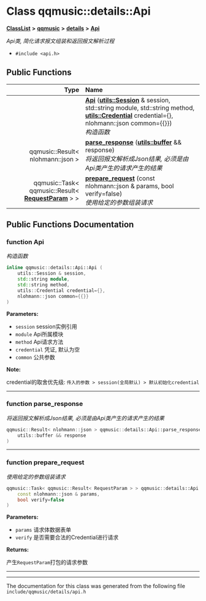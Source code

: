 

# Class qqmusic::details::Api



[**ClassList**](annotated.md) **>** [**qqmusic**](namespaceqqmusic.md) **>** [**details**](namespaceqqmusic_1_1details.md) **>** [**Api**](classqqmusic_1_1details_1_1Api.md)



_Api类, 简化请求报文组装和返回报文解析过程_ 

* `#include <api.h>`





































## Public Functions

| Type | Name |
| ---: | :--- |
|   | [**Api**](#function-api) ([**utils::Session**](classqqmusic_1_1utils_1_1Session.md) & session, std::string module, std::string method, [**utils::Credential**](classqqmusic_1_1utils_1_1Credential.md) credential={}, nlohmann::json common={{}}) <br>_构造函数_  |
|  qqmusic::Result&lt; nlohmann::json &gt; | [**parse\_response**](#function-parse_response) ([**utils::buffer**](classqqmusic_1_1utils_1_1buffer.md) && response) <br>_将返回报文解析成Json结果, 必须是由Api类产生的请求产生的结果_  |
|  qqmusic::Task&lt; qqmusic::Result&lt; [**RequestParam**](structqqmusic_1_1details_1_1RequestParam.md) &gt; &gt; | [**prepare\_request**](#function-prepare_request) (const nlohmann::json & params, bool verify=false) <br>_使用给定的参数组装请求_  |




























## Public Functions Documentation




### function Api 

_构造函数_ 
```C++
inline qqmusic::details::Api::Api (
    utils::Session & session,
    std::string module,
    std::string method,
    utils::Credential credential={},
    nlohmann::json common={{}}
) 
```





**Parameters:**


* `session` session实例引用 
* `module` Api所属模块 
* `method` Api请求方法 
* `credential` 凭证, 默认为空 
* `common` 公共参数



**Note:**

credential的取舍优先级: `传入的参数 > session(全局默认) > 默认初始化credential` 





        

<hr>



### function parse\_response 

_将返回报文解析成Json结果, 必须是由Api类产生的请求产生的结果_ 
```C++
qqmusic::Result< nlohmann::json > qqmusic::details::Api::parse_response (
    utils::buffer && response
) 
```




<hr>



### function prepare\_request 

_使用给定的参数组装请求_ 
```C++
qqmusic::Task< qqmusic::Result< RequestParam > > qqmusic::details::Api::prepare_request (
    const nlohmann::json & params,
    bool verify=false
) 
```





**Parameters:**


* `params` 请求体数据表单 
* `verify` 是否需要合法的Credential进行请求



**Returns:**

产生`RequestParam`打包的请求参数 





        

<hr>

------------------------------
The documentation for this class was generated from the following file `include/qqmusic/details/api.h`

